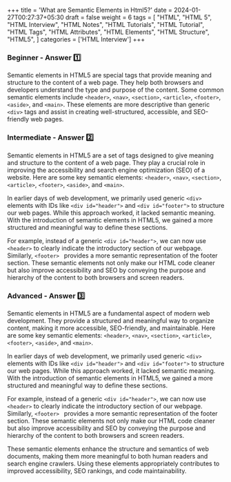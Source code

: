 +++
title = 'What are Semantic Elements in Html5?'
date = 2024-01-27T00:27:37+05:30
draft = false
weight = 6
tags = [
    "HTML",
    "HTML 5",
    "HTML Interview",
    "HTML Notes",
    "HTML Tutorials",
    "HTML Tutorial",
    "HTML Tags",
    "HTML Attributes",
    "HTML Elements",
    "HTML Structure",
    "HTML5",
]
categories = ['HTML Interview']
+++

### Beginner - Answer 1️⃣

Semantic elements in HTML5 are special tags that provide meaning and structure to the content of a web page. They help both browsers and developers understand the type and purpose of the content. Some common semantic elements include `<header>`, `<nav>`, `<section>`, `<article>`, `<footer>`, `<aside>`, and `<main>`. These elements are more descriptive than generic `<div>` tags and assist in creating well-structured, accessible, and SEO-friendly web pages.

### Intermediate - Answer 2️⃣

Semantic elements in HTML5 are a set of tags designed to give meaning and structure to the content of a web page. They play a crucial role in improving the accessibility and search engine optimization (SEO) of a website. Here are some key semantic elements: `<header>`, `<nav>`, `<section>`, `<article>`, `<footer>`, `<aside>`, and `<main>`.

In earlier days of web development, we primarily used generic `<div>` elements with IDs like `<div id="header">` and `<div id="footer">` to structure our web pages. While this approach worked, it lacked semantic meaning. With the introduction of semantic elements in HTML5, we gained a more structured and meaningful way to define these sections.

For example, instead of a generic `<div id="header">`, we can now use `<header>` to clearly indicate the introductory section of our webpage. Similarly, `<footer> ` provides a more semantic representation of the footer section. These semantic elements not only make our HTML code cleaner but also improve accessibility and SEO by conveying the purpose and hierarchy of the content to both browsers and screen readers.

### Advanced - Answer 3️⃣

Semantic elements in HTML5 are a fundamental aspect of modern web development. They provide a structured and meaningful way to organize content, making it more accessible, SEO-friendly, and maintainable. Here are some key semantic elements: `<header>`, `<nav>`, `<section>`, `<article>`, `<footer>`, `<aside>`, and `<main>`.

In earlier days of web development, we primarily used generic `<div>` elements with IDs like `<div id="header">` and `<div id="footer">` to structure our web pages. While this approach worked, it lacked semantic meaning. With the introduction of semantic elements in HTML5, we gained a more structured and meaningful way to define these sections.

For example, instead of a generic `<div id="header">`, we can now use `<header>` to clearly indicate the introductory section of our webpage. Similarly, `<footer> ` provides a more semantic representation of the footer section. These semantic elements not only make our HTML code cleaner but also improve accessibility and SEO by conveying the purpose and hierarchy of the content to both browsers and screen readers.

These semantic elements enhance the structure and semantics of web documents, making them more meaningful to both human readers and search engine crawlers. Using these elements appropriately contributes to improved accessibility, SEO rankings, and code maintainability.
